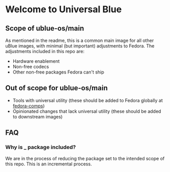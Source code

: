 # Welcome to Universal Blue

## Scope of ublue-os/main

As mentioned in the readme, this is a common main image for all other uBlue images, with minimal (but important) adjustments to Fedora. The adjustments included in this repo are:

- Hardware enablement
- Non-free codecs 
- Other non-free packages Fedora can't ship

## Out of scope for ublue-os/main

- Tools with universal utility (these should be added to Fedora globally at [fedora-comps](https://pagure.io/fedora-comps)) 
- Opinionated changes that lack universal utility (these should be added to downstream images)

## FAQ

### Why is _ package included?

We are in the process of reducing the package set to the intended scope of this repo. This is an incremental process.